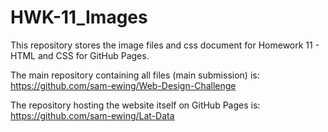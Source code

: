 # HWK-11_Images


This repository stores the image files and css document for Homework 11 - HTML and CSS for GitHub Pages.

The main repository containing all files (main submission) is: https://github.com/sam-ewing/Web-Design-Challenge

The repository hosting the website itself on GitHub Pages is: https://github.com/sam-ewing/Lat-Data
